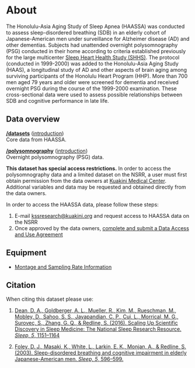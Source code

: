 # About

The Honolulu-Asia Aging Study of Sleep Apnea (HAASSA) was conducted to assess sleep-disordered breathing (SDB) in an elderly cohort of Japanese-American men under surveillance for Alzheimer disease (AD) and other dementias. Subjects had unattended overnight polysomnography (PSG) conducted in their home according to criteria established previously for the large multicenter [Sleep Heart Health Study (SHHS)](https://sleepdata.org/datasets/shhs). The protocol (conducted in 1999-2000) was added to the Honolulu-Asia Aging Study (HAAS), a longitudinal study of AD and other aspects of brain aging among surviving participants of the Honolulu Heart Program (HHP). More than 700 men aged 79 years and older were screened for dementia and received overnight PSG during the course of the 1999-2000 examination. These cross-sectional data were used to assess possible relationships between SDB and cognitive performance in late life.

## Data overview

**[/datasets](:files_path:/datasets)** ([introduction](:pages_path:/dataset-introduction.md)) <br/> Core data from HAASSA.

**[/polysomnography](:files_path:/edfs)** ([introduction](:pages_path:/polysomnography-introduction.md))<br/> Overnight polysomnography (PSG) data.

**This dataset has special access restrictions.** In order to access the polysomnography data and a limited dataset on the NSRR, a user must first obtain permission from the data owners at [Kuakini Medical Center](http://www.kuakini.org/wps/portal/). Additional variables and data may be requested and obtained directly from the data owners.

In order to access the HAASSA data, please follow these steps:

1. E-mail kssresearch@kuakini.org and request access to HAASSA data on the NSRR
2. Once approved by the data owners, [complete and submit a Data Access and Use Agreement](https://www.sleepdata.org/submissions/start?dataset=haassa)

## Equipment
- [Montage and Sampling Rate Information](:pages_path:/montage-and-sampling-rate-information.md)

## Citation

When citing this dataset please use:

1. [Dean, D. A., Goldberger, A. L., Mueller, R., Kim, M., Rueschman, M., Mobley, D., Sahoo, S. S., Jayapandian, C. P., Cui, L., Morrical, M. G., Surovec, S., Zhang, G. Q., & Redline, S. (2016). Scaling Up Scientific Discovery in Sleep Medicine: The National Sleep Research Resource. *Sleep, 5*, 1151–1164](http://www.ncbi.nlm.nih.gov/pubmed/27070134)

2. [Foley, D. J., Masaki, K., White, L., Larkin, E. K., Monjan, A., & Redline, S. (2003). Sleep-disordered breathing and cognitive impairment in elderly Japanese-American men. *Sleep, 5*, 596–599.](http://www.ncbi.nlm.nih.gov/pubmed/12938814/)
